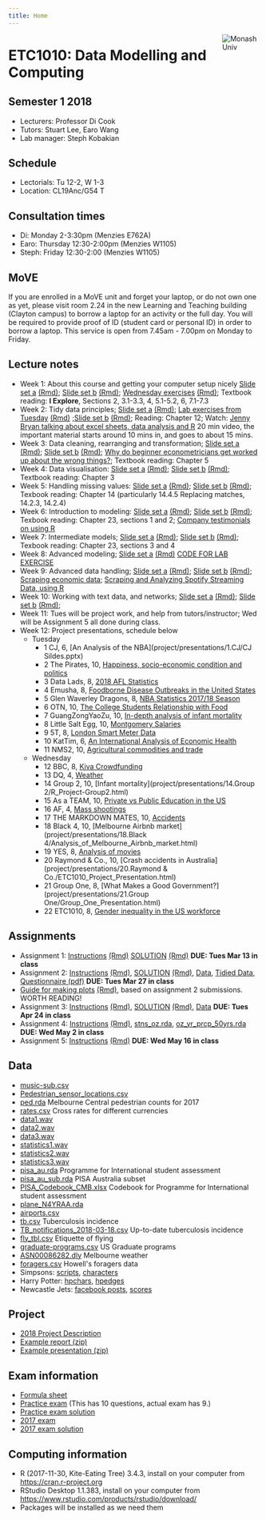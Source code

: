```yaml
---
title: Home
---
```


[<img src="img/M.png" style="max-width:15%;min-width:40px;float:right;" alt="Monash Univ" />](https://monash.edu)

# ETC1010: Data Modelling and Computing

## Semester 1 2018

- Lecturers: Professor Di Cook 
- Tutors: Stuart Lee, Earo Wang
- Lab manager: Steph Kobakian

## Schedule

- Lectorials: Tu 12-2, W 1-3 
- Location: CL19Anc/G54 T

## Consultation times

- Di: Monday 2-3:30pm (Menzies E762A)
- Earo: Thursday 12:30-2:00pm (Menzies W1105)
- Steph: Friday 12:30-2:00 (Menzies W1105)

## MoVE

If you are enrolled in a MoVE unit and forget your laptop, or do not own one as yet, please visit room 2.24 in the new Learning and Teaching building (Clayton campus) to borrow a laptop for an activity or the full day. You will be required to provide proof of ID (student card or personal ID) in order to borrow a laptop. This service is open from 7.45am - 7.00pm on Monday to Friday.

## Lecture notes

- Week 1: About this course and getting your computer setup nicely [Slide set a](https://ebsmonash.shinyapps.io/lecture1a_intro/) [(Rmd)](lectures/lecture1a/lecture1a_intro.Rmd); [Slide set b](https://ebsmonash.shinyapps.io/lecture1b_intro/) [(Rmd)](lectures/lecture1b/lecture1b_intro.Rmd); [Wednesday exercises](https://ebsmonash.shinyapps.io/lecture1c_intro/) [(Rmd)](lectures/lecture1c/lecture1c_intro.Rmd); Textbook reading: __I Explore__, Sections 2, 3.1-3.3, 4, 5.1-5.2, 6, 7.1-7.3
- Week 2: Tidy data principles; [Slide set a](https://ebsmonash.shinyapps.io/lecture2a_tidydata/) [(Rmd)](lectures/lecture2a/lecture2a_tidydata.Rmd); [Lab exercises from Tuesday](lectures/Lab_exercises_week-2.html) [(Rmd)](lectures/Lab_exercises_week-2.Rmd) ;[Slide set b](https://ebsmonash.shinyapps.io/lecture2b_tidydata/) [(Rmd)](lectures/lecture2b/lecture2b_tidydata.Rmd); Reading: Chapter 12; Watch: [Jenny Bryan talking about excel sheets, data analysis and R](https://channel9.msdn.com/Events/useR-international-R-User-conference/useR2016/jailbreakr-Get-out-of-Excel-free) 20 min video, the important material starts around 10 mins in, and goes to about 15 mins.
- Week 3: Data cleaning, rearranging and transformation; [Slide set a](https://ebsmonash.shinyapps.io/lecture3a_wrangling/) [(Rmd)](lectures/lecture3a/lecture3a_wrangling.Rmd); [Slide set b](https://ebsmonash.shinyapps.io/lecture3b_wrangling/) [(Rmd)](lectures/lecture3b/lecture3b_wrangling.Rmd); [Why do beginner econometricians get worked up about the wrong things?](http://worthwhile.typepad.com/worthwhile_canadian_initi/2014/03/why-do-people-get-so-worked-about-linear-probability-models.html); Textbook reading: Chapter 5
- Week 4: Data visualisation: [Slide set a](https://ebsmonash.shinyapps.io/lecture4a_visualisation/) [(Rmd)](lectures/lecture4a/lecture4a_visualisation.Rmd); [Slide set b](https://ebsmonash.shinyapps.io/lecture4b_visualisation/) [(Rmd)](lectures/lecture4b/lecture4b_visualisation.Rmd); Textbook reading: Chapter 3
- Week 5: Handling missing values: [Slide set a](https://ebsmonash.shinyapps.io/lecture5a_missings/) [(Rmd)](lectures/lecture5a/lecture5a_missings.Rmd); [Slide set b](https://ebsmonash.shinyapps.io/lecture5b_recap/) [(Rmd)](lectures/lecture5b/lecture5b_recap.Rmd); Texbook reading: Chapter 14 (particularly 14.4.5 Replacing matches, 14.2.3, 14.2.4)
- Week 6: Introduction to modeling: [Slide set a](https://ebsmonash.shinyapps.io/lecture6a_models/) [(Rmd)](lectures/lecture6a/lecture6a_models.Rmd); [Slide set b](https://ebsmonash.shinyapps.io/lecture6b_models/) [(Rmd)](lectures/lecture6b/lecture6b_models.Rmd); Texbook reading: Chapter 23, sections 1 and 2; [Company testimonials on using R](https://github.com/ThinkR-open/companies-using-r)
- Week 7: Intermediate models; [Slide set a](https://ebsmonash.shinyapps.io/lecture7a_models/) [(Rmd)](lectures/lecture7a/lecture7a_models.Rmd); [Slide set b](https://ebsmonash.shinyapps.io/lecture7b_models/) [(Rmd)](lectures/lecture7b/lecture7b_models.Rmd); Texbook reading: Chapter 23, sections 3 and 4
- Week 8: Advanced modeling; [Slide set a](https://ebsmonash.shinyapps.io/lecture8a_models/) [(Rmd)](lectures/lecture8a/lecture8a_models.Rmd) [CODE FOR LAB EXERCISE](lectures/lecture8a/lab_exercise_week8a.R)
- Week 9: Advanced data handling; [Slide set a](https://ebsmonash.shinyapps.io/lecture9a_adv_data/) [(Rmd)](lectures/lecture9a/lecture9a_adv_data.Rmd); [Slide set b](https://ebsmonash.shinyapps.io/lecture9b_adv_data/) [(Rmd)](lectures/lecture9b/lecture9b_adv_data.Rmd); [Scraping economic data](https://uninformedpriors.org/posts/using-purrr-to-wrangle-and-clean-economic-data/); [Scraping and Analyzing Spotify Streaming Data, using R](https://ramirobentes.netlify.com/post/scraping-and-analyzing-spotify-streaming-data-using-r/)
- Week 10: Working with text data, and networks; [Slide set a](https://ebsmonash.shinyapps.io/lecture10a_text/) [(Rmd)](lectures/lecture10a/lecture10a_text.Rmd); [Slide set b](https://ebsmonash.shinyapps.io/lecture10b_networks/) [(Rmd)](lectures/lecture10b/lecture10b_networks.Rmd);
- Week 11: Tues will be project work, and help from tutors/instructor; Wed will be Assignment 5 all done during class.
- Week 12: Project presentations, schedule below
     - Tuesday
         -  1 CJ, 6,  [An Analysis of the NBA](project/presentations/1.CJ/CJ Sildes.pptx)
         - 2 The Pirates,  10, [Happiness, socio-economic condition and politics](project/presentations/2.The_Pirates/Project_presentation2.html)
         - 3 Data Lads, 8, [2018 AFL Statistics](project/presentations/3.DataLads/Project_presentation.html)
         - 4 Emusha, 8, [Foodborne Disease Outbreaks in the United States](project/presentations/4.Emusha/Emusha_Pres.html)
         - 5 Glen Waverley Dragons, 8, [NBA Statistics 2017/18 Season](project/presentations/5.GlenWaverleyDragons/Project_Presentation.html)
         - 6 OTN, 10,  [The College Students Relationship with Food](project/presentations/6.OTN/OTN_Presentation.html)
         - 7 GuangZongYaoZu, 10, [In-depth analysis of infant mortality](project/presentations/7.GuangZongYaoZu/GuangZongYaoZu_Presentation.html)
         - 8 Little Salt Egg, 10,  [Montgomery Salaries](project/presentations/8.LSE/LSE-slide_7.html)
         - 9 5T,  8,   [London Smart Meter Data](project/presentations/9.5T/presenation_slides-1.html)
         - 10 KatTim,  6,   [An International Analysis of Economic Health](project/presentations/10.KatTim/KTProject_presentation.html)
         - 11 NMS2, 10,  [Agricultural commodities and trade](project/presentations/11.NMS2/ETC1010-Project-Presentation.html)
    - Wednesday
         - 12 BBC,  8, [Kiva Crowdfunding](project/presentations/12.BBC/Final_Project.html)
         - 13 DQ, 4, [Weather ](project/presentations/13.DQ/Presentation.html)
         - 14 Group 2,  10, [Infant mortality](project/presentations/14.Group 2/R_Project-Group2.html)
         - 15 As a TEAM, 10, [Private vs Public Education in the US](project/presentations/Project_presentation.html)
         - 16 AF,  4, [Mass shootings](project/presentations/16.AF/a.html)
         - 17 THE MARKDOWN MATES,  10, [Accidents](project/presentations/17.Markdown_Mates/ETC1010-Project-presentation-Markdown-Mates-2__2_.html)
         - 18 Black 4, 10, [Melbourne Airbnb market](project/presentations/18.Black 4/Analysis_of_Melbourne_Airbnb_market.html)
         - 19 YES,  8, [Analysis of movies](project/presentations/19.YES/Project_Presentation.html)
         - 20 Raymond & Co., 10, [Crash accidents in Australia](project/presentations/20.Raymond & Co./ETC1010_Project_Presentation.html)
         - 21 Group One, 8, [What Makes a Good Government?](project/presentations/21.Group One/Group_One_Presentation.html)
         - 22 ETC1010,  8, [Gender inequality in the US workforce](project/presentations/22.ETC1010/Presentation-slides.html)

## Assignments

- Assignment 1: [Instructions](assignments/assignment1.html) [(Rmd)](assignments/assignment1.Rmd) [SOLUTION](assignments/assignment1_solution.html) [(Rmd)](assignments/assignment1_solution.Rmd) **DUE: Tues Mar 13 in class**
- Assignment 2: [Instructions](assignments/assignment2.html) [(Rmd)](assignments/assignment2.Rmd), [SOLUTION](assignments/assignment2_solution.html) [(Rmd)](assignments/assignment2_solution.Rmd),  [Data](assignments/data/survey.csv), [Tidied Data](assignments/data/survey_tidy.csv), [Questionnaire (pdf)](assignments/class_survey.pdf)  **DUE: Tues Mar 27 in class**
- [Guide for making plots](assignments/assign2_blog.html) [(Rmd)](assignments/assign2_blog.Rmd), based on assignment 2 submissions. WORTH READING!
- Assignment 3: [Instructions](assignments/assignment3.html) [(Rmd)](assignments/assignment3.Rmd), [SOLUTION](assignments/assignment3_solution.html) [(Rmd)](assignments/assignment3_solution.Rmd), [Data](assignments/data/Melbourne_housing_FULL.csv) **DUE: Tues Apr 24 in class**
- Assignment 4: [Instructions](assignments/assignment4.html) [(Rmd)](assignments/assignment4.Rmd), [stns_oz.rda](assignments/data/stns_oz.rda), [oz_yr_prcp_50yrs.rda](assignments/data/oz_yr_prcp_50yrs.rda) **DUE: Wed May 2 in class**
- Assignment 5:  [Instructions](assignments/assignment5.html) [(Rmd)](assignments/assignment5.Rmd) **DUE: Wed May 16 in class**

<!--
- [Peer evaluation assignments](assignments/assignment3_marking.csv) This is the team's assignment that you should evaluate, on reproducing and explanations. Enter your feedback in the "Assignment 2 peer evaluation" on ED. 
- You can download the Rmd and html for your evaluation here:
    - 5T: [Rmd](assignments/assignment3_submissions/5T/5T.Rmd) [html](assignments/assignment3_submissions/5T/5T.html)
    - BBCS: [Rmd](assignments/assignment3_submissions/BBCS/BBCS.Rmd) [html](assignments/assignment3_submissions/BBCS/BBCS.html)
    - Black_4: [Rmd](assignments/assignment3_submissions/Black 4/Black 4.Rmd) [html](assignments/assignment3_submissions/Black 4/Black 4.html)
    - CJ: [Rmd](assignments/assignment3_submissions/CJ/CJ.Rmd) [html](assignments/assignment3_submissions/CJ/CJ.html)
    - Data Lads: [Rmd](assignments/assignment3_submissions/Data Lads/Data Lads.Rmd) [html](assignments/assignment3_submissions/Data Lads/Data Lads.html)
    - DQ: [Rmd](assignments/assignment3_submissions/DQ/DQ.Rmd) [html](assignments/assignment3_submissions/DQ/DQ.html)
    - ETC1010: [Rmd](assignments/assignment3_submissions/ETC1010/ETC1010.Rmd) [html](assignments/assignment3_submissions/ETC1010/ETC1010.html)
    - Group One: [Rmd](assignments/assignment3_submissions/Group-One/Group-One.Rmd) [html](assignments/assignment3_submissions/Group-One/Group-One.html)
    - Group1: [Rmd](assignments/assignment3_submissions/Group1/Group1.Rmd)
    - Group2: [Rmd](assignments/assignment3_submissions/Group2/Group2.Rmd) [html](assignments/assignment3_submissions/Group2/Group2.html)
    - Group5: [Rmd](assignments/assignment3_submissions/Group5/Group5.Rmd) [html](assignments/assignment3_submissions/Group5/Group5.html)
    - GuangZongYaoZu: [Rmd](assignments/assignment3_submissions/GuangZongYaoZu/GuangZongYaoZu.Rmd) [html](assignments/assignment3_submissions/GuangZongYaoZu/GuangZongYaoZu.html)
    - HDgroup: [Rmd](assignments/assignment3_submissions/HDgroup/HDgroup.Rmd) [html](assignments/assignment3_submissions/HDgroup/HDgroup.html)
   - KatTim: [Rmd](assignments/assignment3_submissions/KatTim/KatTim.Rmd) [html](assignments/assignment3_submissions/KatTim/KatTim.html)
    - LSE: [Rmd](assignments/assignment3_submissions/LSE/LSE.Rmd) [html](assignments/assignment3_submissions/LSE/LSE.html)
    - NMS2: [Rmd](assignments/assignment3_submissions/NMS2/NMS2.Rmd) [html](assignments/assignment3_submissions/NMS2/NMS2.html)
    - OTN: [Rmd](assignments/assignment3_submissions/OTN/OTN.Rmd) [html](assignments/assignment3_submissions/OTN/OTN.html)
    - Raymond & Co: [Rmd](assignments/assignment3_submissions/Raymond & Co/Raymond & Co.Rmd) [html](assignments/assignment3_submissions/Raymond & Co/Raymond & Co.html)
    - The_Ems: [Rmd](assignments/assignment3_submissions/The_Ems/The_Ems.Rmd) [html](assignments/assignment3_submissions/The_Ems/The_Ems.html)
    - The Markdown Mates: [Rmd](assignments/assignment3_submissions/Markdown-Mates/Markdown-Mates.Rmd) [html](assignments/assignment3_submissions/Markdown-Mates/Markdown-Mates.html)
    - The_pirates: [Rmd](assignments/assignment3_submissions/The_pirates/The_pirates.Rmd) [html](assignments/assignment3_submissions/The_pirates/The_pirates.html)
    - YES: [Rmd](assignments/assignment3_submissions/YES/YES.Rmd) [html](assignments/assignment3_submissions/YES/YES.html)
-->

## Data 

- [music-sub.csv](http://dmac.netlify.com/lectures/data/music-sub.csv)
- [Pedestrian_sensor_locations.csv](http://dmac.netlify.com/lectures/data/Pedestrian_sensor_locations.csv)
- [ped.rda](http://dmac.netlify.com/lectures/data/ped.rda) Melbourne Central pedestrian counts for 2017
- [rates.csv](http://dmac.netlify.com/lectures/data/rates.csv) Cross rates for different currencies
- [data1.wav](http://dmac.netlify.com/lectures/data/data1.wav)
- [data2.wav](http://dmac.netlify.com/lectures/data/data2.wav)
- [data3.wav](http://dmac.netlify.com/lectures/data/data3.wav)
- [statistics1.wav](http://dmac.netlify.com/lectures/data/statistics1.wav)
- [statistics2.wav](http://dmac.netlify.com/lectures/data/statistics2.wav)
- [statistics3.wav](http://dmac.netlify.com/lectures/data/statistics3.wav)
- [pisa_au.rda](http://dmac.netlify.com/lectures/data/pisa_au.rda) Programme for International student assessment
- [pisa_au_sub.rda](http://dmac.netlify.com/lectures/lecture7a/data/pisa_au_sub.rda) PISA Australia subset
- [PISA_Codebook_CMB.xlsx](http://dmac.netlify.com/lectures/data/PISA_Codebook_CMB.xlsx) Codebook for Programme for International student assessment
- [plane_N4YRAA.rda](http://dmac.netlify.com/lectures/data/plane_N4YRAA.rda)
- [airports.csv](http://dmac.netlify.com/lectures/data/airports.csv)
- [tb.csv](http://dmac.netlify.com/lectures/data/tb.csv) Tuberculosis incidence
- [TB_notifications_2018-03-18.csv](http://dmac.netlify.com/lectures/data/TB_notifications_2018-03-18.csv) Up-to-date tuberculosis incidence
- [fly_tbl.csv](http://dmac.netlify.com/lectures/data/fly_tbl.csv) Etiquette of flying
- [graduate-programs.csv](http://dmac.netlify.com/lectures/data/graduate-programs.csv) US Graduate programs 
- [ASN00086282.dly](http://dmac.netlify.com/lectures/data/ASN00086282.dly) Melbourne weather
- [foragers.csv](http://dmac.netlify.com/lectures/data/foragers.csv) Howell's foragers data
- Simpsons: [scripts](http://dmac.netlify.com/lectures/data/simpsons_script_lines.csv), [characters](http://dmac.netlify.com/lectures/data/simpsons_characters.csv)
- Harry Potter: [hpchars](http://dmac.netlify.com/lectures/lecture10b/data/hpchars.rda), [hpedges](http://dmac.netlify.com/lectures/lecture10b/data/hpedges.rda)
- Newcastle Jets: [facebook posts](http://dmac.netlify.com/lectures/data/ncj_posts.rda), [scores](http://dmac.netlify.com/lectures/data/ncj.csv)


## Project

- [2018 Project Description](project/project-ETC1010.pdf)
- [Example report (zip)](project/examples/report.zip)
- [Example presentation (zip)](project/examples/presentation.zip)

## Exam information

- [Formula sheet](lectures/ETC1010_FORMULA_SHEET.pdf)
- [Practice exam](exam/practice_exam2017.pdf) (This has 10 questions, actual exam has 9.)
- [Practice exam solution](exam/practice_exam2017_solution.pdf)
- [2017 exam](exam/_exam2017.pdf) 
- [2017 exam solution](exam/exam2017_solution.pdf)

## Computing information

- R (2017-11-30, Kite-Eating Tree) 3.4.3, install on your computer from https://cran.r-project.org
- RStudio Desktop 1.1.383, install on your computer from https://www.rstudio.com/products/rstudio/download/
- Packages will be installed as we need them
